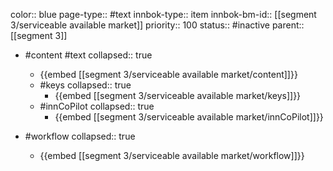 color:: blue
page-type:: #text
innbok-type:: item
innbok-bm-id:: [[segment 3/serviceable available market]]
priority:: 100
status:: #inactive
parent:: [[segment 3]]

- #content #text
  collapsed:: true
	- {{embed [[segment 3/serviceable available market/content]]}}
  - #keys
    collapsed:: true
	  - {{embed [[segment 3/serviceable available market/keys]]}}
  - #innCoPilot
    collapsed:: true
	  - {{embed [[segment 3/serviceable available market/innCoPilot]]}}

- #workflow
  collapsed:: true
	- {{embed [[segment 3/serviceable available market/workflow]]}}

